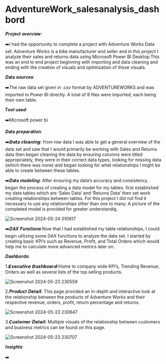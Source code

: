 # AdventureWork_salesanalysis_dashbord
𝑷𝒓𝒐𝒋𝒆𝒄𝒕 𝒐𝒗𝒆𝒓𝒗𝒊𝒆𝒘:

➡️I had the opportunity to complete a project with Adventure Works Data set. Adventure Works is a bike manufacturer and seller and in this project I analyze their sales and returns data using Microsoft 
   Power BI Desktop.This was an end to end project beginning with importing and data cleaning and ending with the creation of visuals and optimization of those visuals.


𝑫𝒂𝒕𝒂 𝒔𝒐𝒖𝒓𝒄𝒆𝒔:

➡️The raw data set given in .csv format by ADVENTUREWORKS and was imported to Power BI directly. A total of 8 files were imported, each being their own table.


𝑻𝒐𝒐𝒍 𝒖𝒔𝒆𝒅:

➡️Microsoft power bi


𝑫𝒂𝒕𝒂 𝒑𝒓𝒆𝒑𝒂𝒓𝒂𝒕𝒊𝒐𝒏:

➡️𝘿𝒂𝙩𝒂 𝒄𝙡𝒆𝙖𝒏𝙞𝒏𝙜: from row data I was able to get a general overview of the data set and saw that I would primarily be working with Sales and Returns data then began cleaning the data by ensuring columns 
                  were titled appropriately, they were in their correct data types, looking for missing data (which there was none) and began looking for what relationships I might be able to create 
                  between these tables.




➡️𝑫𝒂𝒕𝒂 𝒎𝒐𝒅𝒆𝒍𝒊𝒏𝒈: After ensuring my data’s accuracy and consistency, began the process of creating a data model for my tables. first established my data tables which are ‘Sales Data’ and ‘Returns Data’ 
                   then set work creating relationships between tables. For this project I did not find it necessary to use any relationships other than one to many. A picture of the completed model is 
                   provided for greater understandig.


![Screenshot 2024-05-24 010817](https://github.com/Kishan-savaliya203/AdventureWork_salesanalysis_dashbord/assets/167234170/a94d40e2-4e96-472b-9603-9525f9952150)




➡️𝑫𝑨𝑿 𝑭𝒖𝒏𝒄𝒕𝒊𝒐𝒏𝒔:Now that I had established my table relationships, I could begin utilizing some DAX functions to analyze the data set. I started by creating basic KPI’s such as Revenue, Profit, and 
                  Total Orders which would help me to calculate more advanced metrics later on.





𝑫𝒂𝒔𝒉𝒃𝒐𝒓𝒅𝒔:

1.𝙀𝒙𝙚𝒄𝙪𝒕𝙞𝒗𝙚 𝘿𝒂𝙨𝒉𝙗𝒐𝙖𝒓𝙙:Home to company wide KPI’s, Trending Revenue, Orders as well as several lists of the top selling products.


![Screenshot 2024-05-23 230559](https://github.com/Kishan-savaliya203/AdventureWork_salesanalysis_dashbord/assets/167234170/67f3b699-455b-461b-bfe4-bcb74cbcaafe)




2.𝑷𝙧𝒐𝙙𝒖𝙘𝒕 𝑫𝙚𝒕𝙖𝒊𝙡: This page provided an in-depth and interactive look at the relationship between the products of Adventure Works and their respective revenue, orders, profit, return percentage and 
                  returns.


![Screenshot 2024-05-23 230647](https://github.com/Kishan-savaliya203/AdventureWork_salesanalysis_dashbord/assets/167234170/d67c2bbe-4efa-40d1-8a31-12351e72bc71)



3.𝘾𝒖𝙨𝒕𝙤𝒎𝙚𝒓 𝑫𝙚𝒕𝙖𝒊𝙡: Multiple visuals of the relationship between customers and business metrics can be found on this page.



![Screenshot 2024-05-23 230707](https://github.com/Kishan-savaliya203/AdventureWork_salesanalysis_dashbord/assets/167234170/0cb563ba-5fbd-4249-b456-e0ab2578f3e8)




𝑰𝒏𝒔𝒊𝒈𝒉𝒕𝒔:


➡️





















                   


